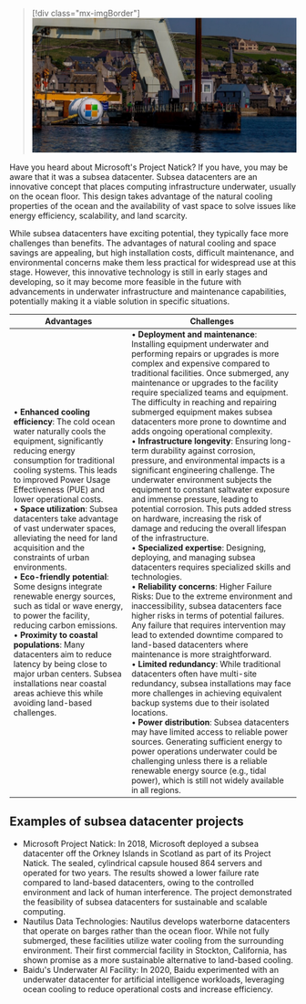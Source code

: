 >[!div class="mx-imgBorder"]
>[![Screenshot of a coastal area featuring a Microsoft Project Natick subsea datacenter module being deployed or retrieved.](../media/coastal-deployment-of-subsea-datacenter.jpg)](../media/coastal-deployment-of-subsea-datacenter.jpg#lightbox)

Have you heard about Microsoft's Project Natick? If you have, you may be aware that it was a subsea datacenter. Subsea datacenters are an innovative concept that places computing infrastructure underwater, usually on the ocean floor. This design takes advantage of the natural cooling properties of the ocean and the availability of vast space to solve issues like energy efficiency, scalability, and land scarcity.

While subsea datacenters have exciting potential, they typically face more challenges than benefits. The advantages of natural cooling and space savings are appealing, but high installation costs, difficult maintenance, and environmental concerns make them less practical for widespread use at this stage. However, this innovative technology is still in early stages and developing, so it may become more feasible in the future with advancements in underwater infrastructure and maintenance capabilities, potentially making it a viable solution in specific situations.

| Advantages | Challenges |
|----------------|----------------|
| • **Enhanced cooling efficiency**: The cold ocean water naturally cools the equipment, significantly reducing energy consumption for traditional cooling systems. This leads to improved Power Usage Effectiveness (PUE) and lower operational costs.<br>• **Space utilization**: Subsea datacenters take advantage of vast underwater spaces, alleviating the need for land acquisition and the constraints of urban environments.<br>• **Eco-friendly potential**: Some designs integrate renewable energy sources, such as tidal or wave energy, to power the facility, reducing carbon emissions.<br>• **Proximity to coastal populations**: Many datacenters aim to reduce latency by being close to major urban centers. Subsea installations near coastal areas achieve this while avoiding land-based challenges. | • **Deployment and maintenance**: Installing equipment underwater and performing repairs or upgrades is more complex and expensive compared to traditional facilities. Once submerged, any maintenance or upgrades to the facility require specialized teams and equipment. The difficulty in reaching and repairing submerged equipment makes subsea datacenters more prone to downtime and adds ongoing operational complexity.<br>• **Infrastructure longevity**: Ensuring long-term durability against corrosion, pressure, and environmental impacts is a significant engineering challenge. The underwater environment subjects the equipment to constant saltwater exposure and immense pressure, leading to potential corrosion. This puts added stress on hardware, increasing the risk of damage and reducing the overall lifespan of the infrastructure.<br>• **Specialized expertise**: Designing, deploying, and managing subsea datacenters requires specialized skills and technologies.<br>• **Reliability concerns**: Higher Failure Risks: Due to the extreme environment and inaccessibility, subsea datacenters face higher risks in terms of potential failures. Any failure that requires intervention may lead to extended downtime compared to land-based datacenters where maintenance is more straightforward.<br>• **Limited redundancy**: While traditional datacenters often have multi-site redundancy, subsea installations may face more challenges in achieving equivalent backup systems due to their isolated locations.<br>• **Power distribution**: Subsea datacenters may have limited access to reliable power sources. Generating sufficient energy to power operations underwater could be challenging unless there is a reliable renewable energy source (e.g., tidal power), which is still not widely available in all regions. |

## Examples of subsea datacenter projects

- Microsoft Project Natick: In 2018, Microsoft deployed a subsea datacenter off the Orkney Islands in Scotland as part of its Project Natick. The sealed, cylindrical capsule housed 864 servers and operated for two years. The results showed a lower failure rate compared to land-based datacenters, owing to the controlled environment and lack of human interference. The project demonstrated the feasibility of subsea datacenters for sustainable and scalable computing.
- Nautilus Data Technologies: Nautilus develops waterborne datacenters that operate on barges rather than the ocean floor. While not fully submerged, these facilities utilize water cooling from the surrounding environment. Their first commercial facility in Stockton, California, has shown promise as a more sustainable alternative to land-based cooling.
- Baidu's Underwater AI Facility: In 2020, Baidu experimented with an underwater datacenter for artificial intelligence workloads, leveraging ocean cooling to reduce operational costs and increase efficiency.
